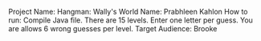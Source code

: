 Project Name: Hangman: Wally's World
Name: Prabhleen Kahlon 
How to run: Compile Java file. There are 15 levels. Enter one letter per guess. You are allows 6 wrong guesses per level.
Target Audience: Brooke
